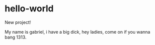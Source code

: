 # hello-world
New project!

My name is gabriel, i have a big dick, hey ladies, come on if you wanna bang 1313.
